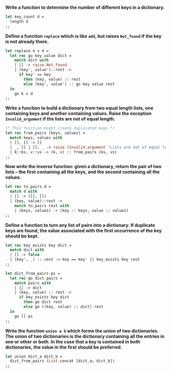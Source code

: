 **Write a function to determine the number of different keys in a dictionary.**

```ocaml
let key_count d =
  length d
;;
```

**Define a function `replace` which is like `add`, but raises `Not_found` if the
key is not already there.**

```ocaml
let replace k v d =
  let rec go key value dict =
    match dict with
    | [] -> raise Not_found
    | (key', value')::rest ->
      if key' == key
        then (key, value) :: rest
        else (key', value') :: go key value rest
  in
    go k v d
;;
```

**Write a function to build a dictionary from two equal length lists, one
containing keys and another containing values. Raise the exception
`Invalid_argument` if the lists are not of equal length.**

```ocaml
(* This function might create duplicated keys *)
let rec from_pairs (keys, values) =
  match keys, values with
  | [], [] -> []
  | _, [] | [], _ -> raise (Invalid_argument "Lists are not of equal length")
  | k::ks, v::vs -> (k, v) :: from_pairs (ks, vs)
;;
```

**Now write the inverse function: given a dictionary, return the pair of two
lists – the first containing all the keys, and the second containing all the
values.**

```ocaml
let rec to_pairs d =
  match d with
  | [] -> ([], [])
  | (key, value)::rest ->
    match to_pairs rest with
    | (keys, values) -> (key :: keys, value :: values)
;;
```

**Define a function to turn any list of pairs into a dictionary. If duplicate
keys are found, the value associated with the first occurrence of the key should
be kept.**

```ocaml
let rec key_exists key dict =
  match dict with
  | [] -> false
  | (key', _) :: rest -> key == key' || key_exists key rest
;;

let dict_from_pairs ps =
  let rec go dict pairs =
    match pairs with
    | [] -> dict
    | (key, value) :: rest ->
      if key_exists key dict
        then go dict rest
        else go ((key, value) :: dict) rest
  in
    go [] ps
;;
```

**Write the function `union a b` which forms the union of two dictionaries. The
union of two dictionaries is the dictionary containing all the entries in one or
other or both. In the case that a key is contained in both dictionaries, the
value in the first should be preferred.**

```ocaml
let union dict_a dict_b =
  dict_from_pairs (List.concat [dict_a; dict_b])
;;
```
